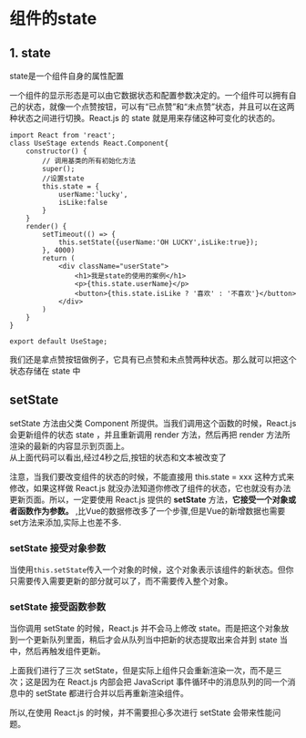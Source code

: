 # 组件的state  
## 1. state  

state是一个组件自身的属性配置

一个组件的显示形态是可以由它数据状态和配置参数决定的。一个组件可以拥有自己的状态，就像一个点赞按钮，可以有“已点赞”和“未点赞”状态，并且可以在这两种状态之间进行切换。React.js 的 state 就是用来存储这种可变化的状态的。  

```
import React from 'react';
class UseStage extends React.Component{
    constructor() {
        // 调用基类的所有初始化方法
        super();
        //设置state
        this.state = {
            userName:'lucky',
            isLike:false
        }
    }
    render() {
        setTimeout(() => {
            this.setState({userName:'OH LUCKY',isLike:true});
        }, 4000)
        return (
            <div className="userState">
                <h1>我是state的使用的案例</h1>
                <p>{this.state.userName}</p>
                <button>{this.state.isLike ? '喜欢' : '不喜欢'}</button>
            </div>
        )
    }
}

export default UseStage;
```  

我们还是拿点赞按钮做例子，它具有已点赞和未点赞两种状态。那么就可以把这个状态存储在 state 中
## setState  
setState 方法由父类 Component 所提供。当我们调用这个函数的时候，React.js 会更新组件的状态 state ，并且重新调用 render 方法，然后再把 render 方法所渲染的最新的内容显示到页面上。  
从上面代码可以看出,经过4秒之后,按钮的状态和文本被改变了  

注意，当我们要改变组件的状态的时候，不能直接用 this.state = xxx 这种方式来修改，如果这样做 React.js 就没办法知道你修改了组件的状态，它也就没有办法更新页面。所以，一定要使用 React.js 提供的 **setState** 方法，**它接受一个对象或者函数作为参数。**  ,比Vue的数据修改多了一个步骤,但是Vue的新增数据也需要set方法来添加,实际上也差不多.  
### setState 接受对象参数
当使用`this.setState`传入一个对象的时候，这个对象表示该组件的新状态。但你只需要传入需要更新的部分就可以了，而不需要传入整个对象。  

### setState 接受函数参数  
当你调用 setState 的时候，React.js 并不会马上修改 state。而是把这个对象放到一个更新队列里面，稍后才会从队列当中把新的状态提取出来合并到 state 当中，然后再触发组件更新。    

上面我们进行了三次 setState，但是实际上组件只会重新渲染一次，而不是三次；这是因为在 React.js 内部会把 JavaScript 事件循环中的消息队列的同一个消息中的 setState 都进行合并以后再重新渲染组件。  

所以,在使用 React.js 的时候，并不需要担心多次进行 setState 会带来性能问题。  

